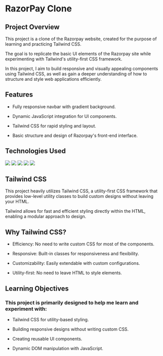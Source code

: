 # RazorPay Clone

## Project Overview

This project is a clone of the Razorpay website, created for the purpose of learning and practicing Tailwind CSS.

The goal is to replicate the basic UI elements of the Razorpay site while experimenting with Tailwind's utility-first CSS framework.

In this project, I aim to build responsive and visually appealing components using Tailwind CSS, as well as gain a deeper understanding of how to structure and style web applications efficiently.

## Features

- Fully responsive navbar with gradient background.
  
- Dynamic JavaScript integration for UI components.
  
- Tailwind CSS for rapid styling and layout.
  
- Basic structure and design of Razorpay's front-end interface.

## Technologies Used

<img src="https://img.shields.io/badge/html5%20-%23E34F26.svg?&style=for-the-badge&logo=html5&logoColor=white"/>  

<img src="https://img.shields.io/badge/tailwindcss%20-%2338B2AC.svg?&style=for-the-badge&logo=tailwind-css&logoColor=white"/>

<img src="https://img.shields.io/badge/javascript%20-%23323330.svg?&style=for-the-badge&logo=javascript&logoColor=%23F7DF1E"/>

<img src="https://img.shields.io/badge/github%20-%23121011.svg?&style=for-the-badge&logo=github&logoColor=white"/>

<img src="https://img.shields.io/badge/vite-%23646CFF.svg?&style=for-the-badge&logo=vite&logoColor=white"/>


## Tailwind CSS

This project heavily utilizes Tailwind CSS, a utility-first CSS framework that provides low-level utility classes to build custom designs without leaving your HTML.

Tailwind allows for fast and efficient styling directly within the HTML, enabling a modular approach to design.

## Why Tailwind CSS?

- Efficiency: No need to write custom CSS for most of the components.

- Responsive: Built-in classes for responsiveness and flexibility.

- Customizability: Easily extendable with custom configurations.

- Utility-first: No need to leave HTML to style elements.

## Learning Objectives

### This project is primarily designed to help me learn and experiment with:

- Tailwind CSS for utility-based styling.

- Building responsive designs without writing custom CSS.

- Creating reusable UI components.

- Dynamic DOM manipulation with JavaScript.
